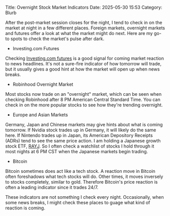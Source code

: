 Title: Overnight Stock Market Indicators 
Date: 2025-05-30 15:53
Category: Blurb

After the post-market session closes for the night, I tend to check in on the market at night in a few different places. Foreign markets, overnight markets and futures offer a look at what the market might do next. Here are my go-to spots to check the market's pulse after dark.

+ Investing.com Futures

Checking [Investing.com futures](https://www.investing.com/indices/indices-futures) is a good signal for coming market reaction to news headlines. It's not a sure-fire indicator of how tomorrow will trade, but it usually gives a good hint at how the market will open up when news breaks.

+ Robinhood Overnight Market

Most stocks now trade on an "overnight" market, which can be seen when checking Robinhood after 8 PM American Central Standard Time. You can check in on the more popular stocks to see how they're trending overnight.

+ Europe and Asian Markets

Germany, Japan and Chinese markets may give hints about what is coming tomorrow. If Nvidia stock trades up in Germany, it will likely do the same here. If Nintendo trades up in Japan, its American Depository Receipts (ADRs) tend to see the same price action. I am holding a Japanese growth stock ETF, [RAYJ](https://funds.rayliant.com/rayj/). So I often check a watchlist of stocks I hold through it most nights at 6 PM CST when the Japanese markets begin trading.

+ Bitcoin

Bitcoin sometimes does act like a tech stock. A reaction move in Bitcoin often foreshadows what tech stocks will do. Other times, it moves inversely to stocks completely, similar to gold. Therefore Bitcoin's price reaction is often a leading indicator since it trades 24/7.

These indicators are not something I check every night. Occasionally, when some news breaks, I might check these places to guage what kind of reaction is coming.